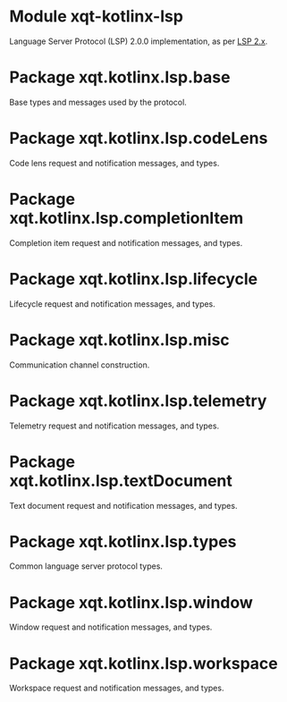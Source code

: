 # Module xqt-kotlinx-lsp
Language Server Protocol (LSP) 2.0.0 implementation, as per
[LSP 2.x](https://github.com/microsoft/language-server-protocol/blob/main/versions/protocol-2-x.md).

# Package xqt.kotlinx.lsp.base
Base types and messages used by the protocol.

# Package xqt.kotlinx.lsp.codeLens
Code lens request and notification messages, and types.

# Package xqt.kotlinx.lsp.completionItem
Completion item request and notification messages, and types.

# Package xqt.kotlinx.lsp.lifecycle
Lifecycle request and notification messages, and types.

# Package xqt.kotlinx.lsp.misc
Communication channel construction.

# Package xqt.kotlinx.lsp.telemetry
Telemetry request and notification messages, and types.

# Package xqt.kotlinx.lsp.textDocument
Text document request and notification messages, and types.

# Package xqt.kotlinx.lsp.types
Common language server protocol types.

# Package xqt.kotlinx.lsp.window
Window request and notification messages, and types.

# Package xqt.kotlinx.lsp.workspace
Workspace request and notification messages, and types.
